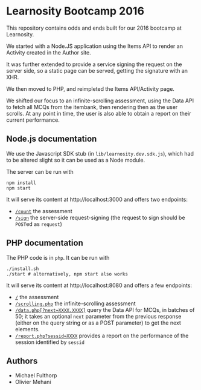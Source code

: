 Learnosity Bootcamp 2016
========================

This repository contains odds and ends built for our 2016 bootcamp at Learnosity.

We started with a Node.JS application using the Items API to render an Activity created in the Author site.

It was further extended to provide a service signing the request on the server side, so a static page can be served, getting the signature with an XHR.

We then moved to PHP, and reimpleted the Items API/Activity page.

We shifted our focus to an infinite-scrolling assessment, using the Data API to fetch all MCQs from the itembank, then rendering then as the user scrolls. At any point in time, the user is also able to obtain a report on their current performance.

Node.js documentation
---------------------

We use the Javascript SDK stub (in `lib/learnosity.dev.sdk.js`), which had to be altered slight so it can be used as a Node module.

The server can be run with

    npm install
    npm start

It will serve its content at http://localhost:3000 and offers two endpoints:

- [`/count`](http://localhost:3000/count) the assessment
- [`/sign`](http://localhost:3000/sign) the server-side request-signing (the request to sign should be `POST`ed as `request`)

PHP documentation
-----------------

The PHP code is in `php`. It can be run with

    ./install.sh
    ./start # alternatively, npm start also works

It will serve its content at http://localhost:8080 and offers a few endpoints:

- [`/`](http://localhost:8080/) the assessment
- [`/scrolling.php`](http://localhost:8080/scrolling.php) the infinite-scrolling assessment
- [`/data.php[?next=XXXX.XXXX]`](http://localhost:8080/data.php) query the Data API for MCQs, in batches of 50; it takes an optional `next` parameter from the previous response (either on the query string or as a POST parameter) to get the next elements.
- [`/report.php?sessid=XXXX`](http://localhost:8080/report.php?sessid=) provides a report on the performance of the session identified by `sessid`

Authors
-------

- Michael Fulthorp
- Olivier Mehani
